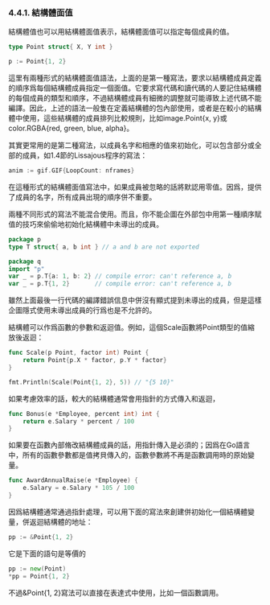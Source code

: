 ### 4.4.1. 結構體面值

結構體值也可以用結構體面值表示，結構體面值可以指定每個成員的值。

```Go
type Point struct{ X, Y int }

p := Point{1, 2}
```

這里有兩種形式的結構體面值語法，上面的是第一種寫法，要求以結構體成員定義的順序爲每個結構體成員指定一個面值。它要求寫代碼和讀代碼的人要記住結構體的每個成員的類型和順序，不過結構體成員有細微的調整就可能導致上述代碼不能編譯。因此，上述的語法一般隻在定義結構體的包內部使用，或者是在較小的結構體中使用，這些結構體的成員排列比較規則，比如image.Point{x, y}或color.RGBA{red, green, blue, alpha}。

其實更常用的是第二種寫法，以成員名字和相應的值來初始化，可以包含部分或全部的成員，如1.4節的Lissajous程序的寫法：

```Go
anim := gif.GIF{LoopCount: nframes}
```

在這種形式的結構體面值寫法中，如果成員被忽略的話將默認用零值。因爲，提供了成員的名字，所有成員出現的順序併不重要。

兩種不同形式的寫法不能混合使用。而且，你不能企圖在外部包中用第一種順序賦值的技巧來偷偷地初始化結構體中未導出的成員。

```Go
package p
type T struct{ a, b int } // a and b are not exported

package q
import "p"
var _ = p.T{a: 1, b: 2} // compile error: can't reference a, b
var _ = p.T{1, 2}       // compile error: can't reference a, b
```

雖然上面最後一行代碼的編譯錯誤信息中併沒有顯式提到未導出的成員，但是這樣企圖隱式使用未導出成員的行爲也是不允許的。

結構體可以作爲函數的參數和返迴值。例如，這個Scale函數將Point類型的值縮放後返迴：

```Go
func Scale(p Point, factor int) Point {
	return Point{p.X * factor, p.Y * factor}
}

fmt.Println(Scale(Point{1, 2}, 5)) // "{5 10}"
```

如果考慮效率的話，較大的結構體通常會用指針的方式傳入和返迴，

```Go
func Bonus(e *Employee, percent int) int {
	return e.Salary * percent / 100
}
```

如果要在函數內部脩改結構體成員的話，用指針傳入是必須的；因爲在Go語言中，所有的函數參數都是值拷貝傳入的，函數參數將不再是函數調用時的原始變量。

```Go
func AwardAnnualRaise(e *Employee) {
	e.Salary = e.Salary * 105 / 100
}
```

因爲結構體通常通過指針處理，可以用下面的寫法來創建併初始化一個結構體變量，併返迴結構體的地址：

```Go
pp := &Point{1, 2}
```

它是下面的語句是等價的

```Go
pp := new(Point)
*pp = Point{1, 2}
```

不過&Point{1, 2}寫法可以直接在表達式中使用，比如一個函數調用。

